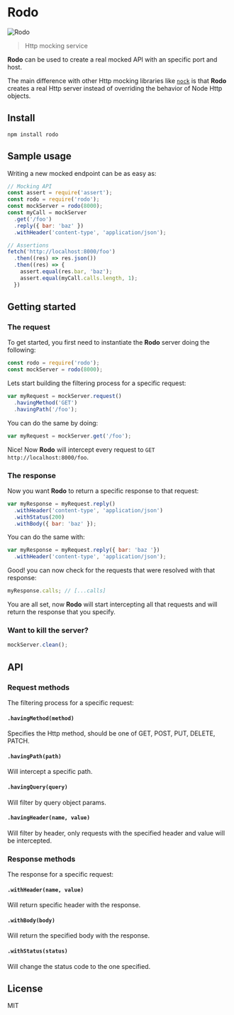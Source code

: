 # Rodo

![Rodo](http://i.ebayimg.com/images/g/PFEAAOSwmrlUsqos/s-l300.jpg)

> Http mocking service

**Rodo** can be used to create a real mocked API with an specific port and host.

The main difference with other Http mocking libraries like [`nock`](https://github.com/node-nock/nock) is that **Rodo** creates a real Http server instead of overriding the behavior of Node Http objects.

## Install

```
npm install rodo
```

## Sample usage

Writing a new mocked endpoint can be as easy as:

```js
// Mocking API
const assert = require('assert');
const rodo = require('rodo');
const mockServer = rodo(8000);
const myCall = mockServer
  .get('/foo')
  .reply({ bar: 'baz' })
  .withHeader('content-type', 'application/json');

// Assertions  
fetch('http://localhost:8000/foo')
  .then((res) => res.json())
  .then((res) => {
    assert.equal(res.bar, 'baz');
    assert.equal(myCall.calls.length, 1);
  })
```

## Getting started

### The request

To get started, you first need to instantiate the **Rodo** server doing the following:

```js
const rodo = require('rodo');
const mockServer = rodo(8000);
```

Lets start building the filtering process for a specific request:

```js
var myRequest = mockServer.request()
  .havingMethod('GET')
  .havingPath('/foo');
```

You can do the same by doing:

```js
var myRequest = mockServer.get('/foo');
```

Nice! Now **Rodo** will intercept every request to `GET http://localhost:8000/foo`.

### The response

Now you want **Rodo** to return a specific response to that request:

```js
var myResponse = myRequest.reply()
  .withHeader('content-type', 'application/json')
  .withStatus(200)
  .withBody({ bar: 'baz' });
```

You can do the same with:

```js
var myResponse = myRequest.reply({ bar: 'baz '})
  .withHeader('content-type', 'application/json');
```

Good! you can now check for the requests that were resolved with that response:

```js
myResponse.calls; // [...calls]
```

You are all set, now **Rodo** will start intercepting all that requests and will return the response that you specify.

### Want to kill the server?

```js
mockServer.clean();
```

## API

### Request methods

The filtering process for a specific request:

#### `.havingMethod(method)`

Specifies the Http method, should be one of GET, POST, PUT, DELETE, PATCH.

#### `.havingPath(path)`

Will intercept a specific path.

#### `.havingQuery(query)`

Will filter by query object params.

#### `.havingHeader(name, value)`

Will filter by header, only requests with the specified header and value will be intercepted.

### Response methods

The response for a specific request:

#### `.withHeader(name, value)`

Will return specific header with the response.

#### `.withBody(body)`

Will return the specified body with the response.

#### `.withStatus(status)`

Will change the status code to the one specified.

## License

MIT
